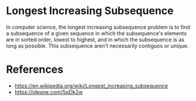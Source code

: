 # Longest Increasing Subsequence

  In computer science, the longest increasing subsequence problem is to find a subsequence of a given sequence
  in which the subsequence's elements are in sorted order, lowest to highest, and in which the subsequence is as long as possible.
  This subsequence aren't necessarily contiguos or unique.

# References

  * https://en.wikipedia.org/wiki/Longest_increasing_subsequence
  * https://ideone.com/5qDk2w
